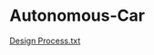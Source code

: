 # Autonomous-Car

[Design Process.txt](https://github.com/Iann-urus/Autonomous-Car/files/9375320/Design.Process.txt)


